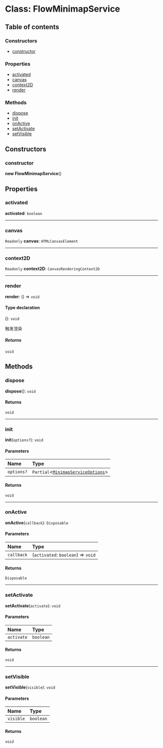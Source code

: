 # Class: FlowMinimapService

## Table of contents

### Constructors

* [constructor](/en/auto-docs/minimap-plugin/classes/FlowMinimapService.md#constructor)

### Properties

* [activated](/en/auto-docs/minimap-plugin/classes/FlowMinimapService.md#activated)
* [canvas](/en/auto-docs/minimap-plugin/classes/FlowMinimapService.md#canvas)
* [context2D](/en/auto-docs/minimap-plugin/classes/FlowMinimapService.md#context2d)
* [render](/en/auto-docs/minimap-plugin/classes/FlowMinimapService.md#render)

### Methods

* [dispose](/en/auto-docs/minimap-plugin/classes/FlowMinimapService.md#dispose)
* [init](/en/auto-docs/minimap-plugin/classes/FlowMinimapService.md#init)
* [onActive](/en/auto-docs/minimap-plugin/classes/FlowMinimapService.md#onactive)
* [setActivate](/en/auto-docs/minimap-plugin/classes/FlowMinimapService.md#setactivate)
* [setVisible](/en/auto-docs/minimap-plugin/classes/FlowMinimapService.md#setvisible)

## Constructors

### constructor

**new FlowMinimapService**()

## Properties

### activated

**activated**: `boolean`

***

### canvas

`Readonly` **canvas**: `HTMLCanvasElement`

***

### context2D

`Readonly` **context2D**: `CanvasRenderingContext2D`

***

### render

**render**: () => `void`

#### Type declaration

(): `void`

触发渲染

##### Returns

`void`

## Methods

### dispose

**dispose**(): `void`

#### Returns

`void`

***

### init

**init**(`options?`): `void`

#### Parameters

| Name | Type |
| :------ | :------ |
| `options?` | `Partial`<[`MinimapServiceOptions`](/en/auto-docs/minimap-plugin/interfaces/MinimapServiceOptions.md)> |

#### Returns

`void`

***

### onActive

**onActive**(`callback`): `Disposable`

#### Parameters

| Name | Type |
| :------ | :------ |
| `callback` | (`activated`: `boolean`) => `void` |

#### Returns

`Disposable`

***

### setActivate

**setActivate**(`activate`): `void`

#### Parameters

| Name | Type |
| :------ | :------ |
| `activate` | `boolean` |

#### Returns

`void`

***

### setVisible

**setVisible**(`visible`): `void`

#### Parameters

| Name | Type |
| :------ | :------ |
| `visible` | `boolean` |

#### Returns

`void`
